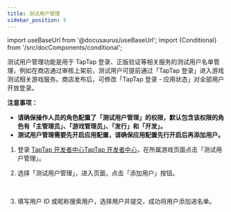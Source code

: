 ```yaml
---
title: 测试用户管理
sidebar_position: 5
---
```


import useBaseUrl from '@docusaurus/useBaseUrl';
import {Conditional} from '/src/docComponents/conditional';


测试用户管理功能是用于 TapTap 登录、正版验证等相关服务的测试用户名单管理，例如在商店通过审核上架前，测试用户可提前通过「TapTap 登录」进入游戏测试相关游戏服务。商店发布后，可修改「TapTap 登录 - 应用状态」对全部用户开放登录。

**注意事项：**

* **请确保操作人员的角色配置了「测试用户管理」的权限，默认包含该权限的角色有「主管理员」、「游戏管理员」、「发行」和「开发」。**
* **测试用户管理需要先开启应用配置，请确保应用配置先行开启后再添加用户。**

1. 登录 <Conditional region='cn'>[TapTap 开发者中心](https://developer.taptap.com/)</Conditional><Conditional region='global'>[TapTap 开发者中心](https://developer.taptap.io/)</Conditional>，在所属游戏页面点击「测试用户管理」。

2. 选择「测试用户管理」，进入页面，点击「添加用户」按钮。

    <Conditional region='cn'>
    <img src={useBaseUrl('/img/sdk-test-accounts-1.png')} alt="" />
    </Conditional>
    <Conditional region='global'>
    <img src={useBaseUrl('/img/io/sdk-test-accounts-1.png')} alt="" />
    </Conditional>

3. 填写用户 ID 或昵称搜索用户，选择用户并提交，成功将用户添加进名单。

    <Conditional region='cn'>
    <img src={useBaseUrl('/img/sdk-test-accounts-2.png')} alt="" />
    </Conditional>
    <Conditional region='global'>
    <img src={useBaseUrl('/img/io/sdk-test-accounts-2.png')} alt="" />
    </Conditional>

